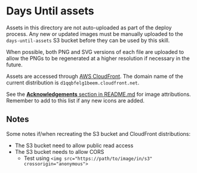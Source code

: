 # Days Until assets

Assets in this directory are not auto-uploaded as part of the deploy process.
Any new or updated images must be manually uploaded to the `days-until-assets`
S3 bucket before they can be used by this skill.

When possible, both PNG and SVG versions of each file are uploaded to allow the
PNGs to be regenerated at a higher resolution if necessary in the future.

Assets are accessed through [AWS
CloudFront](https://aws.amazon.com/cloudfront/). The domain name of the current
distribution is `d1qqbfelg1beem.cloudfront.net`.

See the [**Acknowledgements** section in
README.md](../../README.md#acknowledgements) for image attributions. Remember to
add to this list if any new icons are added.

## Notes

Some notes if/when recreating the S3 bucket and CloudFront distributions:

- The S3 bucket need to allow public read access
- The S3 bucket needs to allow CORS
  - Test using `<img src="https://path/to/image/in/s3" crossorigin="anonymous">`
